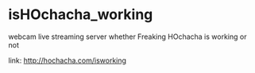 # isHOchacha_working
webcam live streaming server whether Freaking HOchacha is working or not

link: http://hochacha.com/isworking
